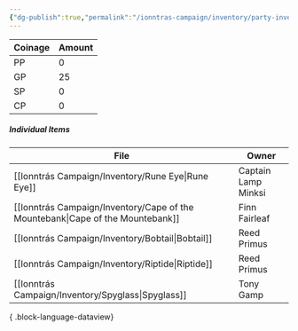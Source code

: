 ```yaml
---
{"dg-publish":true,"permalink":"/ionntras-campaign/inventory/party-inventory/","created":"","updated":""}
---
```


| Coinage | Amount |
| ---- | ---- |
| PP | 0 |
| GP | 25 |
| SP | 0 |
| CP | 0 |


##### Individual Items 
| File                                                                              | Owner               |
| --------------------------------------------------------------------------------- | ------------------- |
| [[Ionntrás Campaign/Inventory/Rune Eye\|Rune Eye]]                             | Captain Lamp Minksi |
| [[Ionntrás Campaign/Inventory/Cape of the Mountebank\|Cape of the Mountebank]] | Finn Fairleaf       |
| [[Ionntrás Campaign/Inventory/Bobtail\|Bobtail]]                               | Reed Primus         |
| [[Ionntrás Campaign/Inventory/Riptide\|Riptide]]                               | Reed Primus         |
| [[Ionntrás Campaign/Inventory/Spyglass\|Spyglass]]                             | Tony Gamp           |

{ .block-language-dataview}